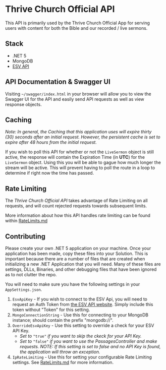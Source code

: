 # Thrive Church Official API
This API is primarily used by the Thrive Church Official App for serving users with content for both the Bible and our recorded / live sermons.

## Stack
- .NET 5
- MongoDB
- [ESV API](https://api.esv.org/)

## API Documentation & Swagger UI
Visiting `~/swagger/index.html` in your browser will allow you to view the Swagger UI for the API and easily send API requests as well as view response objects.

## Caching
*Note: In general, the Caching that this application uses will expire thirty (30) seconds after an initial request. However, the persistent cache is set to expire after 48 hours from the initial request.*

If you wish to poll this API for whether or not the `LiveSermon` object is still active, the response will contain the Expiration Time (in **UTC**) for the `LiveSermon` object. Using this you will be able to gague how much longer the stream will be active. This will prevent having to poll the route in a loop to determine if right now the time has passed.

## Rate Limiting
The _Thrive Church Official API_ takes advantage of Rate Limiting on all requests, and will count rejected requests towards subsequent limits.

More information about how this API handles rate limiting can be found within [RateLimits.md](https://github.com/ThriveCommunityChurch/ThriveChurchOfficialAPI/blob/master/RateLimits.md)

## Contributing
Please create your own .NET 5 application on your machine. Once your application has been made, copy these files into your Solution. This is important because there are a number of files that are created when initializing a new .NET Application that you will need. Many of these files are settings, DLLs, Binaries, and other debugging files that have been ignored as to not clutter the repo. 

You will need to make sure you have the following settings in your `AppSettings.json`. 
  1. `EsvApiKey` - If you wish to connect to the ESV Api, you will need to request an Auth Token from [the ESV API website](https://api.esv.org/). Simply include this token without "Token" for this setting.
  2. `MongoConnectionString` - Use this for connecting to your MongoDB instance; should contain the prefix "mongodb://".
  3. `OverrideEsvApiKey` - Use this setting to override a check for your ESV API Key.
      - _Set to_ `"true"` _if you want to skip the ckeck for your API Key._
      - _Set to_ `"false"` _if you want to use the PassagesController and make requests. NOTE: If this setting is set to false and no API Key is found, the application will throw an exception._
  4. `IpRateLimiting` - Use this for setting your configurable Rate Limiting settings. See [RateLimits.md](https://github.com/ThriveCommunityChurch/ThriveChurchOfficialAPI/blob/master/RateLimits.md) for more information.
